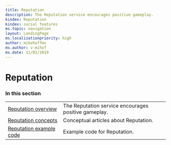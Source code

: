 ```yaml
---
title: Reputation
description: The Reputation service encourages positive gameplay.
kindex: Reputation
kindex: social features
ms.topic: navigation
layout: LandingPage
ms.localizationpriority: high
author: mikehoffms
ms.author: v-mihof
ms.date: 11/01/2019
---
```


# Reputation


### In this section

|     |     |
| --- | --- |
| [Reputation overview](live-reputation-overview.md) | The Reputation service encourages positive gameplay. |
| [Reputation concepts](concepts/live-reputation-concepts-nav.md) | Conceptual articles about Reputation. |
| [Reputation example code](how-to/live-reputation-howto-nav.md) | Example code for Reputation. |

